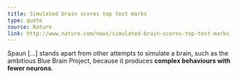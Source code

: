 ```yaml
---
title: Simulated brain scores top test marks
type: quote
source: Nature
link: http://www.nature.com/news/simulated-brain-scores-top-test-marks-1.11914
---
```

Spaun [...] stands apart from other attempts to simulate a brain,
such as the ambitious Blue Brain Project,
because it produces **complex behaviours with fewer neurons**.
